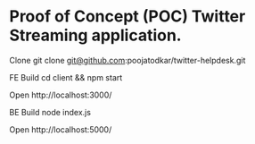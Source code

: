 # Proof of Concept (POC) Twitter Streaming application.

Clone
git clone git@github.com:poojatodkar/twitter-helpdesk.git

FE Build
cd client && npm start

Open http://localhost:3000/

BE Build
node index.js

Open http://localhost:5000/
